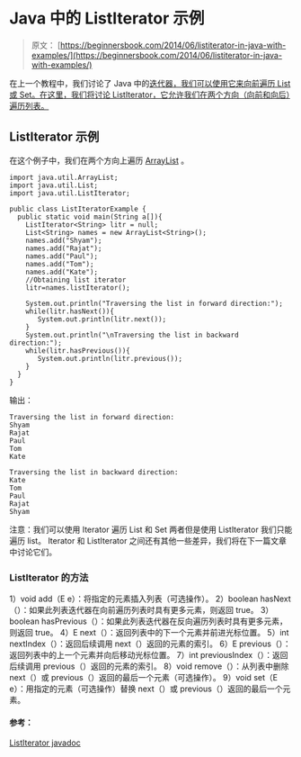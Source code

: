 # Java 中的 ListIterator 示例

> 原文： [https://beginnersbook.com/2014/06/listiterator-in-java-with-examples/](https://beginnersbook.com/2014/06/listiterator-in-java-with-examples/)

在上一个教程中，我们讨论了 Java 中的[迭代器，我们可以使用它来向前遍历 List 或 Set。在这里，我们将讨论 ListIterator，它允许我们在两个方向（向前和向后）遍历列表。](https://beginnersbook.com/2014/06/java-iterator-with-examples/)

## ListIterator 示例

在这个例子中，我们在两个方向上遍历 [ArrayList](https://beginnersbook.com/2013/12/java-arraylist/ "ArrayList in java with example programs – Collections Framework") 。

```
import java.util.ArrayList;
import java.util.List;
import java.util.ListIterator;

public class ListIteratorExample {
  public static void main(String a[]){
    ListIterator<String> litr = null;
    List<String> names = new ArrayList<String>();
    names.add("Shyam");
    names.add("Rajat");
    names.add("Paul");
    names.add("Tom");
    names.add("Kate");
    //Obtaining list iterator
    litr=names.listIterator();

    System.out.println("Traversing the list in forward direction:");
    while(litr.hasNext()){
       System.out.println(litr.next());
    }
    System.out.println("\nTraversing the list in backward direction:");
    while(litr.hasPrevious()){
       System.out.println(litr.previous());
    }
  }
}
```

输出：

```
Traversing the list in forward direction:
Shyam
Rajat
Paul
Tom
Kate

Traversing the list in backward direction:
Kate
Tom
Paul
Rajat
Shyam
```

注意：我们可以使用 Iterator 遍历 List 和 Set 两者但是使用 ListIterator 我们只能遍历 list。 Iterator 和 ListIterator 之间还有其他一些差异，我们将在下一篇文章中讨论它们。

### ListIterator 的方法

1）void add（E e）：将指定的元素插入列表（可选操作）。
2）boolean hasNext（）：如果此列表迭代器在向前遍历列表时具有更多元素，则返回 true。
3）boolean hasPrevious（）：如果此列表迭代器在反向遍历列表时具有更多元素，则返回 true。
4）E next（）：返回列表中的下一个元素并前进光标位置。
5）int nextIndex（）：返回后续调用 next（）返回的元素的索引。
6）E previous（）：返回列表中的上一个元素并向后移动光标位置。
7）int previousIndex（）：返回后续调用 previous（）返回的元素的索引。
8）void remove（）：从列表中删除 next（）或 previous（）返回的最后一个元素（可选操作）。
9）void set（E e）：用指定的元素（可选操作）替换 next（）或 previous（）返回的最后一个元素。

#### 参考：

[ListIterator javadoc](https://docs.oracle.com/javase/6/docs/api/java/util/ListIterator.html)